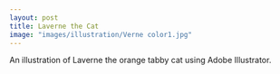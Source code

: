 ```yaml
---
layout: post
title: Laverne the Cat
image: "images/illustration/Verne color1.jpg"
---
```

An illustration of Laverne the orange tabby cat using Adobe Illustrator.